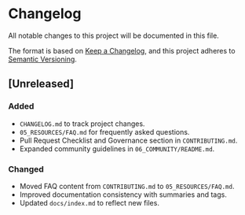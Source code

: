 
# Changelog

All notable changes to this project will be documented in this file.

The format is based on [Keep a Changelog](https://keepachangelog.com/en/1.0.0/),
and this project adheres to [Semantic Versioning](https://semver.org/spec/v2.0.0.html).

## [Unreleased]

### Added

- `CHANGELOG.md` to track project changes.
- `05_RESOURCES/FAQ.md` for frequently asked questions.
- Pull Request Checklist and Governance section in `CONTRIBUTING.md`.
- Expanded community guidelines in `06_COMMUNITY/README.md`.

### Changed

- Moved FAQ content from `CONTRIBUTING.md` to `05_RESOURCES/FAQ.md`.
- Improved documentation consistency with summaries and tags.
- Updated `docs/index.md` to reflect new files.
